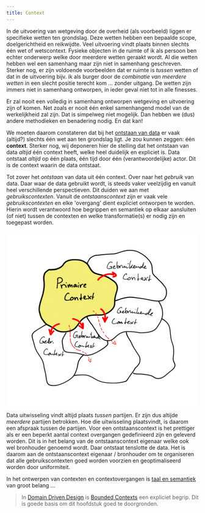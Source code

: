 ```yaml
---
title: Context
---
```

In de uitvoering van wetgeving door de overheid (als voorbeeld) liggen er specifieke wetten ten
grondslag. Deze wetten hebben een bepaalde scope, doelgerichtheid en reikwijdte. Veel uitvoering
vindt plaats binnen slechts één wet of wetscontext. Fysieke objecten in de ruimte of ik als persoon
ben echter onderwerp welke door meerdere wetten geraakt wordt. Al die wetten hebben wel een
samenhang maar zijn niet in samenhang geschreven. Sterker nog, er zijn voldoende voorbeelden dat er
ruimte is _tussen_ wetten of dat in de uitvoering bijv. ik als burger door de _combinatie van
meerdere wetten_ in een slecht positie terecht kom ... zonder uitgang. De wetten zijn immers niet in
samenhang ontworpen, in ieder geval niet tot in alle finesses.

Er zal nooit een volledig in samenhang ontworpen wetgeving en uitvoering zijn of komen. Net zoals er
nooit één enkel samenhangend model van de werkelijkheid zal zijn. Dat is simpelweg niet mogelijk.
Dan hebben we (dus) andere methodieken en benadering nodig. En dat kan!

We moeten daarom constateren dat bij het [ontstaan van data](./ontstaan-van-data.md) er vaak
(altijd?) slechts één wet aan ten grondslag ligt. Je zou kunnen zeggen: één **context**. Sterker
nog, wij deponeren hier de stelling dat het ontstaan van data _altijd_ één context heeft, welke heel
duidelijk en expliciet is. Data ontstaat _altijd_ op één plaats, één tijd door één
(verantwoordelijke) actor. Dit is de context waarin de data ontstaat.

Tot zover het _ontstaan_ van data uit één context. Over naar het _gebruik_ van data. Daar waar de
data gebruikt wordt, is steeds vaker veelzijdig en vanuit heel verschillende perspectieven. Dit
duiden we aan met _gebruikscontexten_. Vanuit de _ontstaanscontext_ zijn er vaak vele
_gebruikscontexten_ en elke 'overgang' dient expliciet ontworpen te worden. Hierin wordt verantwoord
hoe begrippen en semantiek op elkaar aansluiten (of niet) tussen de contexten en welke
transformatie(s) er nodig zijn en toegepast worden.

![Bounded Contextx](images/ddd-bounded-contexts.png)

Data uitwisseling vindt altijd plaats _tussen_ partijen. Er zijn dus altijde _meerdere_ partijen
betrokken. Hoe die uitwisseling plaatsvindt, is daarom een afspraak tussen de partijen. Voor een
ontstaanscontext is het prettiger als er een beperkt aantal context overgangen gedefinieerd zijn en
geleverd worden. Dit is in het belang van de ontstaanscontext eigenaar welke ook wel bronhouder
genoemd wordt. Daar ontstaat tenslotte de data. Het is daarom aan de ontstaanscontext eigenaar /
bronhouder om te organiseren dat alle gebruikscontexten goed worden voorzien en geoptimaliseerd
worden door uniformiteit.

In het ontwerpen van contexten en contextovergangen is [taal en semantiek](./taal-en-semantiek.md)
van groot belang ...

> In <a href="https://martinfowler.com/bliki/DomainDrivenDesign.html" target="_blank">Domain Driven
> Design</a> is <a href="https://martinfowler.com/bliki/BoundedContext.html" target="_blank">Bounded
> Contexts</a> een expliciet begrip. Dit is goede basis om dit hoofdstuk goed te doorgronden.
